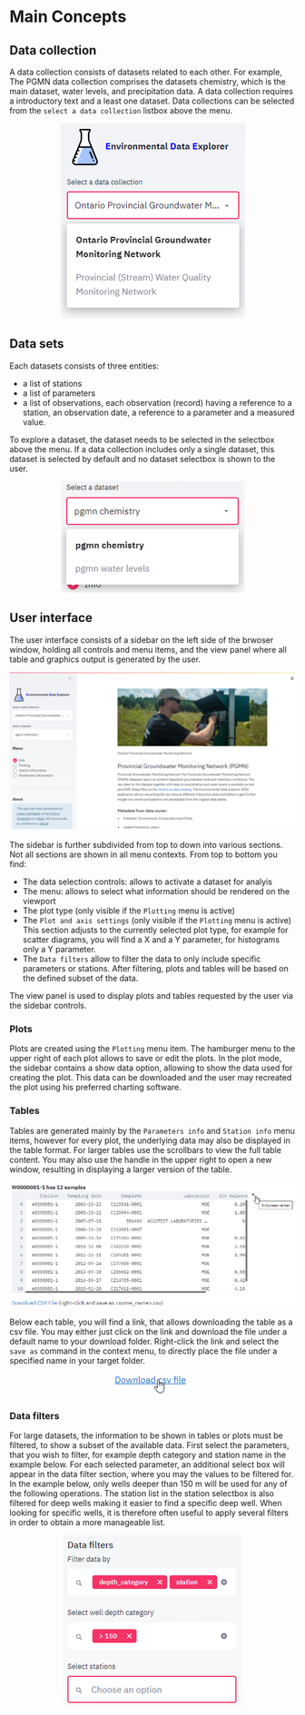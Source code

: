 # Main Concepts

## Data collection
A data collection consists of datasets related to each other. For example, The PGMN data collection comprises the datasets chemistry, which is the main dataset, water levels, and precipitation data. A data collection requires a introductory text and a least one dataset.
Data collections can be selected from the `select a data collection` listbox above the menu.

<p align="center">
<img src="_static/1_1.png" id="image50Pct"/>
</p>

## Data sets
Each datasets consists of three entities:
* a list of stations
* a list of parameters
* a list of observations, each observation (record) having a reference to a station, an observation date, a reference to a parameter and a measured value.

To explore a dataset, the dataset needs to be selected in the selectbox above the menu. If a data collection includes only a single dataset, this dataset is selected by default and no dataset selectbox is shown to the user.

<p align="center">
<img src="_static/1_2.png" id="image70Pct"/>
</p>

## User interface
The user interface consists of a sidebar on the left side of the brwoser window, holding all controls and menu items, and the view panel where all table and graphics output is generated by the user.

<p align="center">
<img src="_static/1_3.png" id="image70Pct"/>
</p>

The sidebar is further subdivided from top to down into various sections. Not all sections are shown in all menu contexts. From top to bottom you find:
* The data selection controls: allows to activate a dataset for analyis
* The menu: allows to select what information should be rendered on the viewport
* The plot type (only visible if the `Plotting` menu is active)
* The `Plot and axis settings` (only visible if the `Plotting` menu is active) This section adjusts to the currently selected plot type, for example for scatter diagrams, you will find a X and a Y parameter, for histograms only a Y parameter. 
* The `Data filters` allow to filter the data to only include specific parameters or stations. After filtering, plots and tables will be based on the defined subset of the data.

The view panel is used to display plots and tables requested by the user via the sidebar controls.

### Plots
Plots are created using the `Plotting` menu item. The hamburger menu to the upper right of each plot allows to save or edit the plots. In the plot mode, the sidebar contains a show data option, allowing to show the data used for creating the plot. This data can be downloaded and the user may recreated the plot using his preferred charting software.

### Tables
Tables are generated mainly by the `Parameters info` and `Station info` menu items, however for every plot, the underlying data may also be displayed in the table format. For larger tables use the scrollbars to view the full table content. You may also use the handle in the upper right to open a new window, resulting in displaying a larger version of the table.

<p align="center">
<img src="_static/1_4.png" id="image70Pct"/>
</p>

Below each table, you will find a link, that allows downloading the table as a csv file. You may either just click on the link and download the file under a default name to your download folder. Right-click the link and select the `save as` command in the context menu, to directly place the file under a specified name in your target folder.

<p align="center">
<img src="_static/1_6_download_table.png" id="image70Pct"/>
</p>

### Data filters
For large datasets, the information to be shown in tables or plots must be filtered, to show a subset of the available data. First select the parameters, that you wish to filter, for example depth category and station name in the example below. For each selected parameter, an additional select box will appear in the data filter section, where you may the values to be filtered for. In the example below, only wells deeper than 150 m will be used for any of the following operations. The station list in the station selectbox is also filtered for deep wells making it easier to find a specific deep well. When looking for specific wells, it is therefore often useful to apply several filters in order to obtain a more manageable list.

<p align="center">
<img src="_static/1_6_filter.png" id="image70Pct"/>
</p>